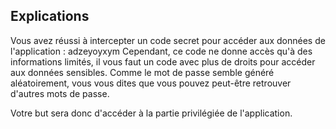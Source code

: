 ## Explications

Vous avez réussi à intercepter un code secret pour accéder aux données de l'application : adzeyoyxym
Cependant, ce code ne donne accès qu'à des informations limités, il vous faut un code avec plus de droits pour accéder aux données sensibles. Comme le mot de passe semble généré aléatoirement, vous vous dites que vous pouvez peut-être retrouver d'autres mots de passe.

Votre but sera donc d'accéder à la partie privilégiée de l'application.